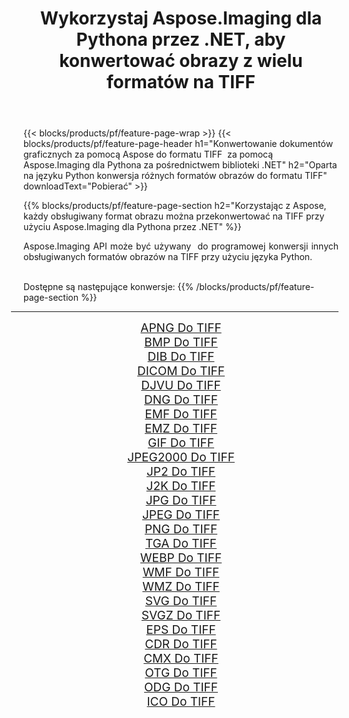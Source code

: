 ﻿---
title: Wykorzystaj Aspose.Imaging dla Pythona przez .NET, aby konwertować obrazy z wielu formatów na TIFF 
weight: 3920
url: /pl/python-net/conversion/to/tiff 
lang: pl
langdirlevel: 2
locales: zh-hans,ja,it,ru,de,es,fr,nl,id,lt,pl,pt,vi,tr,ko,zh-hant,ar,hi,th,sv,cs,uk,he
description: Możesz użyć Aspose.Imaging dla Pythona za pośrednictwem biblioteki .NET, aby przekonwertować z różnych formatów na TIFF
---

{{< blocks/products/pf/feature-page-wrap >}}
{{< blocks/products/pf/feature-page-header h1="Konwertowanie dokumentów graficznych za pomocą Aspose do formatu TIFF  za pomocą Aspose.Imaging dla Pythona za pośrednictwem biblioteki .NET" h2="Oparta na języku Python konwersja różnych formatów obrazów do formatu TIFF" downloadText="Pobierać" >}}


{{% blocks/products/pf/feature-page-section  h2="Korzystając z Aspose, każdy obsługiwany format obrazu można przekonwertować na TIFF przy użyciu Aspose.Imaging dla Pythona przez .NET" %}}
<p align=justify>Aspose.Imaging API może być używany  do programowej konwersji innych obsługiwanych formatów obrazów na TIFF przy użyciu języka Python.</p>
<br/>
Dostępne są następujące konwersje:
{{% /blocks/products/pf/feature-page-section %}}
<div class="container-fluid productfamilypage bg-gray">
    <div class="convertypes bg-gray agp-content section">
        <div class="container">
		<hr style="margin-left:-20px;"/>
		<div class="row other-converters" style="gap: 10px;font-size: 19px;text-align:center;">
		    <div class='col-md-2 other-converter remove-lp remove-rp'><a href="/imaging/pl/python-net/conversion/apng-to-tiff" style="padding:15px;">APNG Do TIFF</a></div>
<div class='col-md-2 other-converter remove-lp remove-rp'><a href="/imaging/pl/python-net/conversion/bmp-to-tiff" style="padding:15px;">BMP Do TIFF</a></div>
<div class='col-md-2 other-converter remove-lp remove-rp'><a href="/imaging/pl/python-net/conversion/dib-to-tiff" style="padding:15px;">DIB Do TIFF</a></div>
<div class='col-md-2 other-converter remove-lp remove-rp'><a href="/imaging/pl/python-net/conversion/dicom-to-tiff" style="padding:15px;">DICOM Do TIFF</a></div>
<div class='col-md-2 other-converter remove-lp remove-rp'><a href="/imaging/pl/python-net/conversion/djvu-to-tiff" style="padding:15px;">DJVU Do TIFF</a></div>
<div class='col-md-2 other-converter remove-lp remove-rp'><a href="/imaging/pl/python-net/conversion/dng-to-tiff" style="padding:15px;">DNG Do TIFF</a></div>
<div class='col-md-2 other-converter remove-lp remove-rp'><a href="/imaging/pl/python-net/conversion/emf-to-tiff" style="padding:15px;">EMF Do TIFF</a></div>
<div class='col-md-2 other-converter remove-lp remove-rp'><a href="/imaging/pl/python-net/conversion/emz-to-tiff" style="padding:15px;">EMZ Do TIFF</a></div>
<div class='col-md-2 other-converter remove-lp remove-rp'><a href="/imaging/pl/python-net/conversion/gif-to-tiff" style="padding:15px;">GIF Do TIFF</a></div>
<div class='col-md-2 other-converter remove-lp remove-rp'><a href="/imaging/pl/python-net/conversion/jpeg2000-to-tiff" style="padding:15px;">JPEG2000 Do TIFF</a></div>
<div class='col-md-2 other-converter remove-lp remove-rp'><a href="/imaging/pl/python-net/conversion/jp2-to-tiff" style="padding:15px;">JP2 Do TIFF</a></div>
<div class='col-md-2 other-converter remove-lp remove-rp'><a href="/imaging/pl/python-net/conversion/j2k-to-tiff" style="padding:15px;">J2K Do TIFF</a></div>
<div class='col-md-2 other-converter remove-lp remove-rp'><a href="/imaging/pl/python-net/conversion/jpg-to-tiff" style="padding:15px;">JPG Do TIFF</a></div>
<div class='col-md-2 other-converter remove-lp remove-rp'><a href="/imaging/pl/python-net/conversion/jpeg-to-tiff" style="padding:15px;">JPEG Do TIFF</a></div>
<div class='col-md-2 other-converter remove-lp remove-rp'><a href="/imaging/pl/python-net/conversion/png-to-tiff" style="padding:15px;">PNG Do TIFF</a></div>
<div class='col-md-2 other-converter remove-lp remove-rp'><a href="/imaging/pl/python-net/conversion/tga-to-tiff" style="padding:15px;">TGA Do TIFF</a></div>
<div class='col-md-2 other-converter remove-lp remove-rp'><a href="/imaging/pl/python-net/conversion/webp-to-tiff" style="padding:15px;">WEBP Do TIFF</a></div>
<div class='col-md-2 other-converter remove-lp remove-rp'><a href="/imaging/pl/python-net/conversion/wmf-to-tiff" style="padding:15px;">WMF Do TIFF</a></div>
<div class='col-md-2 other-converter remove-lp remove-rp'><a href="/imaging/pl/python-net/conversion/wmz-to-tiff" style="padding:15px;">WMZ Do TIFF</a></div>
<div class='col-md-2 other-converter remove-lp remove-rp'><a href="/imaging/pl/python-net/conversion/svg-to-tiff" style="padding:15px;">SVG Do TIFF</a></div>
<div class='col-md-2 other-converter remove-lp remove-rp'><a href="/imaging/pl/python-net/conversion/svgz-to-tiff" style="padding:15px;">SVGZ Do TIFF</a></div>
<div class='col-md-2 other-converter remove-lp remove-rp'><a href="/imaging/pl/python-net/conversion/eps-to-tiff" style="padding:15px;">EPS Do TIFF</a></div>
<div class='col-md-2 other-converter remove-lp remove-rp'><a href="/imaging/pl/python-net/conversion/cdr-to-tiff" style="padding:15px;">CDR Do TIFF</a></div>
<div class='col-md-2 other-converter remove-lp remove-rp'><a href="/imaging/pl/python-net/conversion/cmx-to-tiff" style="padding:15px;">CMX Do TIFF</a></div>
<div class='col-md-2 other-converter remove-lp remove-rp'><a href="/imaging/pl/python-net/conversion/otg-to-tiff" style="padding:15px;">OTG Do TIFF</a></div>
<div class='col-md-2 other-converter remove-lp remove-rp'><a href="/imaging/pl/python-net/conversion/odg-to-tiff" style="padding:15px;">ODG Do TIFF</a></div>
<div class='col-md-2 other-converter remove-lp remove-rp'><a href="/imaging/pl/python-net/conversion/ico-to-tiff" style="padding:15px;">ICO Do TIFF</a></div>
                </div>
        </div>
    </div>
</div>
<br/>

